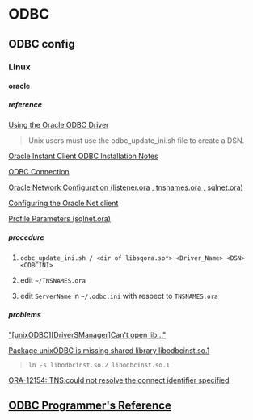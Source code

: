 # ODBC

## ODBC config

### Linux

#### oracle

##### reference

[Using the Oracle ODBC Driver](https://docs.oracle.com/en/database/oracle/oracle-database/19/adfns/odbc-driver.html)

> Unix users must use the odbc_update_ini.sh file to create a DSN.

[Oracle Instant Client ODBC Installation Notes](https://www.oracle.com/database/technologies/releasenote-odbc-ic.html)

[ODBC Connection](https://docs.genesys.com/Documentation/ES/8.5.1/Depl/ODBC)

[Oracle Network Configuration (listener.ora , tnsnames.ora , sqlnet.ora)](https://oracle-base.com/articles/misc/oracle-network-configuration)

[Configuring the Oracle Net client](https://www.ibm.com/support/knowledgecenter/en/SSBNJ7_1.4.3/oracle/ttnpm_ora_configoraclenetclien.html)

[Profile Parameters (sqlnet.ora)](https://docs.oracle.com/cd/B28359_01/network.111/b28317/sqlnet.htm#NETRF006)

##### procedure

1. `odbc_update_ini.sh / <dir of libsqora.so*> <Driver_Name> <DSN> <ODBCINI>`

2. edit `~/TNSNAMES.ora`

3. edit `ServerName` in `~/.odbc.ini` with respect to `TNSNAMES.ora`

##### problems
["\[unixODBC\]\[DriverSManager\]Can't open lib..."](https://stackoverflow.com/questions/22999798/01000unixodbcdriver-managercant-open-lib-usr-local-easysoft-oracle-inst)

[Package unixODBC is missing shared library libodbcinst.so.1](https://bugzilla.redhat.com/show_bug.cgi?id=498311)

> `ln -s libodbcinst.so.2 libodbcinst.so.1`

[ORA-12154: TNS:could not resolve the connect identifier specified](https://docs.oracle.com/cd/B19306_01/server.102/b14219/net12150.htm)

## [ODBC Programmer's Reference](https://docs.microsoft.com/en-us/sql/odbc/reference/odbc-programmer-s-reference?view=sql-server-ver15)
